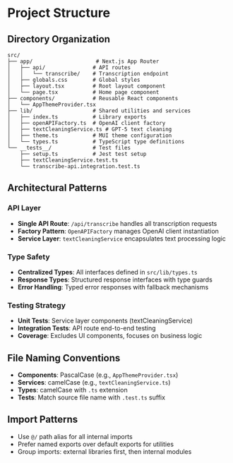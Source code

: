 # Project Structure

## Directory Organization

```
src/
├── app/                    # Next.js App Router
│   ├── api/               # API routes
│   │   └── transcribe/    # Transcription endpoint
│   ├── globals.css        # Global styles
│   ├── layout.tsx         # Root layout component
│   └── page.tsx           # Home page component
├── components/            # Reusable React components
│   └── AppThemeProvider.tsx
├── lib/                   # Shared utilities and services
│   ├── index.ts           # Library exports
│   ├── openAPIFactory.ts  # OpenAI client factory
│   ├── textCleaningService.ts # GPT-5 text cleaning
│   ├── theme.ts           # MUI theme configuration
│   └── types.ts           # TypeScript type definitions
└── __tests__/             # Test files
    ├── setup.ts           # Jest test setup
    ├── textCleaningService.test.ts
    └── transcribe-api.integration.test.ts
```

## Architectural Patterns

### API Layer
- **Single API Route**: `/api/transcribe` handles all transcription requests
- **Factory Pattern**: `OpenAPIFactory` manages OpenAI client instantiation
- **Service Layer**: `textCleaningService` encapsulates text processing logic

### Type Safety
- **Centralized Types**: All interfaces defined in `src/lib/types.ts`
- **Response Types**: Structured response interfaces with type guards
- **Error Handling**: Typed error responses with fallback mechanisms

### Testing Strategy
- **Unit Tests**: Service layer components (textCleaningService)
- **Integration Tests**: API route end-to-end testing
- **Coverage**: Excludes UI components, focuses on business logic

## File Naming Conventions
- **Components**: PascalCase (e.g., `AppThemeProvider.tsx`)
- **Services**: camelCase (e.g., `textCleaningService.ts`)
- **Types**: camelCase with `.ts` extension
- **Tests**: Match source file name with `.test.ts` suffix

## Import Patterns
- Use `@/` path alias for all internal imports
- Prefer named exports over default exports for utilities
- Group imports: external libraries first, then internal modules